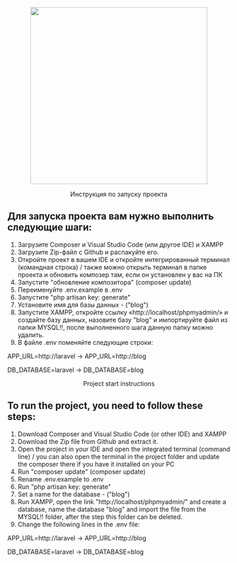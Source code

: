 <p align="center"><a href="https://laravel.com" target="_blank"><img src="https://raw.githubusercontent.com/laravel/art/master/logo-lockup/5%20SVG/2%20CMYK/1%20Full%20Color/laravel-logolockup-cmyk-red.svg" width="400"></a></p>

<p align="center">
Инструкция по запуску проекта
</p>

## Для запуска проекта вам нужно выполнить следующие шаги:

1) Загрузите Composer и Visual Studio Code (или другое IDE) и XAMPP
2) Загрузите Zip-файл с Github и распакуйте его.
3) Откройте проект в вашем IDE и откройте интегрированный терминал (командная строка) / также можно открыть терминал в папке проекта и обновить композер там, если он установлен у вас на ПК
4) Запустите "обновление композитора" (composer update)
5) Переименуйте .env.example в .env
6) Запустите "php artisan key: generate"
7) Установите имя для базы данных - ("blog")
8) Запустите XAMPP, откройте ссылку «http://localhost/phpmyadmin/» и создайте базу данных, назовите базу "blog" и импортируйте файл из папки MYSQL!!, после выполненного шага данную папку можно удалить.
9) В файле .env поменяйте следующие строки:
 
APP_URL=http://laravel -> APP_URL=http://blog 

DB_DATABASE=laravel -> DB_DATABASE=blog




<p align="center">
Project start instructions
</p>


## To run the project, you need to follow these steps:

1) Download Composer and Visual Studio Code (or other IDE) and XAMPP
2) Download the Zip file from Github and extract it.
3) Open the project in your IDE and open the integrated terminal (command line) / you can also open the terminal in the project folder and update the composer there if you have it installed on your PC
4) Run "composer update" (composer update)
5) Rename .env.example to .env
6) Run "php artisan key: generate"
7) Set a name for the database - ("blog")
8) Run XAMPP, open the link "http://localhost/phpmyadmin/" and create a database, name the database "blog" and import the file from the MYSQL!! folder, after the step this folder can be deleted.
9) Change the following lines in the .env file:
 
APP_URL=http://laravel -> APP_URL=http://blog 

DB_DATABASE=laravel -> DB_DATABASE=blog
